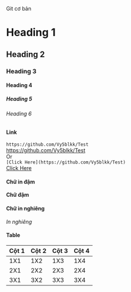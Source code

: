 Git cơ bản

# Heading 1
## Heading 2
### Heading 3
#### Heading 4
##### Heading 5
###### Heading 6

#### Link
`https://github.com/Vy5blkk/Test`\
https://github.com/Vy5blkk/Test  
Or \
`[Click Here](https://github.com/Vy5blkk/Test)`\
[Click Here](https://github.com/Vy5blkk/Test)


#### Chữ in đậm
**Chữ đậm**

#### Chữ in nghiêng
*In nghiêng*

#### Table

|Cột 1|Cột 2|Cột 3|Cột 4|
|-----|-----|-----|-----|
|1X1|1X2|1X3|1X4|
|2X1|2X2|2X3|2X4|
|3X1|3X2|3X3|3X4|

